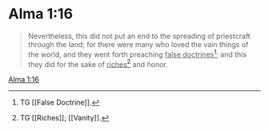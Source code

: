 # Alma 1:16

> Nevertheless, this did not put an end to the spreading of priestcraft through the land; for there were many who loved the vain things of the world, and they went forth preaching <u>false doctrines</u>[^a]; and this they did for the sake of <u>riches</u>[^b] and honor.

[Alma 1:16](https://www.churchofjesuschrist.org/study/scriptures/bofm/alma/1?lang=eng&id=p16#p16)


[^a]: TG [[False Doctrine]].
[^b]: TG [[Riches]]; [[Vanity]].
